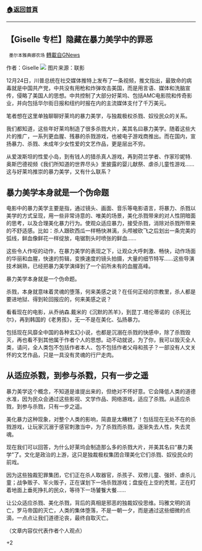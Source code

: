 ###  [:house:返回首頁](https://github.com/ourhimalayas/txt)
---

## 【Giselle 专栏】隐藏在暴力美学中的罪恶
` 墨尔本雅典娜农场` [轉載自GNews](https://gnews.org/zh-hans/684086/)

作者：Giselle
![]()![](https://gnews-media-offload.s3.amazonaws.com/wp-content/uploads/2020/12/25075335/dd.jpg)
图片来源：联影

12月24日，川普总统在社交媒体推特上发布了一条视频，推文指出，最致命的病毒就是中国共产党，中共没有用枪和炸弹攻击美国，而是用言语、媒体和洗脑宣传，侵略了美国人的思想。中共控制了大部分好莱坞、包括AMC电影院和传奇影业，并向包括华尔街日报和纽约时报在内的主流媒体支付了千万美元。

笔者想在这里单独聊聊好莱坞的暴力美学，与独裁极权杀戮、奴役民众的关系。

我们都知道，这些年好莱坞制造了很多杀戮大片，美其名曰暴力美学。随着这些大片的推广，一系列更血腥、残暴的杀戮游戏，也被电子游戏商推出。而在国内，宣扬暴力、杀戮、未成年少女性爱的文艺作品，更是层出不穷。

从爱泼斯坦的性爱小岛，到有钱人的猎杀真人游戏，再到荷兰学者、作家珍妮特.奥斯巴德视频《我们所知道的世界尽头》里披露的婴儿献祭、虐杀儿童性游戏……这与好莱坞推崇的暴力美学，又有什么联系？

## 暴力美学本身就是一个伪命题

电影中的暴力美学主要是指，通过镜头、画面、音乐等电影语言，将暴力、杀戮以美学的方式呈现，用一些非常诗意的、唯美的场景，美化杀戮带来的对人性阴暗面的思考，以及合理美化暴力行为。使观众适应暴力，接受杀戮，消除对杀戮所带来的不舒适感。比如：杀人跟砍西瓜一样畅快淋漓，头颅被砍飞之后划出一条完美的弧线，鲜血像鲜花一样绽放，电锯割头时喷张的鲜血……

这些令人作呕的动作，在暴力美学的表现之下，让观众大呼刺激、畅快，动作场面的华丽和血腥，快速的剪辑，变换速度的镜头拍摄，大量的细节特写……这些导演技术娴熟，已经把暴力美学演绎到了一个前所未有的血腥高峰。

暴力美学本身就是一个伪命题。

杀戮，本身就意味着灵魂的堕落，何来美感之说？在任何正经的宗教里，杀人都是要进地狱、得到轮回报应的，何来美感之说？

看看现在的电影，从乔纳森.戴米的《沉默的羔羊》，到昆丁.塔伦蒂诺的《杀死比尔》，再到韩国的《老男孩》，无一不是在美化、弘扬暴力。

包括现在风靡全中国的各种玄幻小说，也都是沉溺在杀戮的快感中，除了杀戮毁灭，再也看不到其他属于作者个人的思想。动不动就说，为了你，我可以毁灭全人类，请问，全人类包不包括作者本人、包不包括作者父母和孩子？一部没有人文关怀的文艺作品，只是一具没有灵魂的行尸走肉。

## 从适应杀戮，到参与杀戮，只有一步之遥

暴力美学这个概念，不知道是谁提出来的，但绝对不怀好意。它会降低人类的道德水准，因为民众会通过这些影视、文学作品、网络游戏，适应了杀戮。从适应杀戮，到参与杀戮，只有一步之遥。

美化暴力这种现象，对整个人类的影响，简直是太糟糕了！包括现在无处不在的杀戮游戏，让玩家沉溺于感官刺激当中，为了杀戮而杀戮，逐渐失去人性，失去灵魂。

现在我们可以回答，为什么好莱坞会制造那么多的杀戮大片，并美其名曰“暴力美学”了。文化是政治的上游，这只是独裁极权集团合理美化它们杀戮、奴役民众的前戏。

因为这些独裁犯罪集团，它们正在杀人取器官，杀孩子、双修儿童、强奸、虐杀儿童；战争贩子、军火贩子，正在谋划下一场杀戮游戏；盘旋在上空的秃鹫，正在盯着地面上垂死挣扎的民众，等待下一场饕餮大餐……

让公众适应杀戮、美化杀戮，背后的真相是邪恶的独裁奴役思维。玛雅文明的消亡，罗马帝国的灭亡，人类的集体堕落，不是一朝一夕，而是通过这些细微的点滴，一点点让我们道德沦丧，最终自取灭亡。

（文章内容仅代表作者个人观点）

+2
